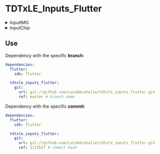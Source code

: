 # TDTxLE_Inputs_Flutter


<details>
  <summary>InputIMG</summary>

  
</details>
<details>
  <summary>InputChip</summary>

  
</details>


## Use

Dependency with the specific **branch**:
```yaml
dependencies:
  flutter:
    sdk: flutter

  tdtxle_inputs_flutter:
    git:
      url: git://github.com/LuisDeLaValie/tdtxle_inputs_flutter.git
      ref: master # branch name

```

Dependency with the specific **commit**:
```yaml
dependencies:
  flutter:
    sdk: flutter

  tdtxle_inputs_flutter:
    git:
      url: git://github.com/LuisDeLaValie/tdtxle_inputs_flutter.git
      ref: 1172b2f # commit hash
```
